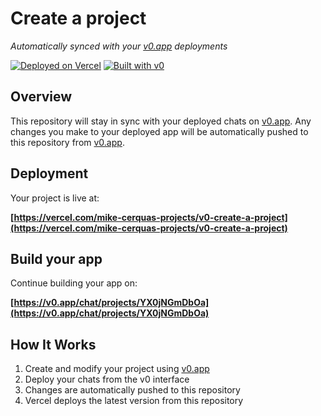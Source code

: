 # Create a project

*Automatically synced with your [v0.app](https://v0.app) deployments*

[![Deployed on Vercel](https://img.shields.io/badge/Deployed%20on-Vercel-black?style=for-the-badge&logo=vercel)](https://vercel.com/mike-cerquas-projects/v0-create-a-project)
[![Built with v0](https://img.shields.io/badge/Built%20with-v0.app-black?style=for-the-badge)](https://v0.app/chat/projects/YX0jNGmDbOa)

## Overview

This repository will stay in sync with your deployed chats on [v0.app](https://v0.app).
Any changes you make to your deployed app will be automatically pushed to this repository from [v0.app](https://v0.app).

## Deployment

Your project is live at:

**[https://vercel.com/mike-cerquas-projects/v0-create-a-project](https://vercel.com/mike-cerquas-projects/v0-create-a-project)**

## Build your app

Continue building your app on:

**[https://v0.app/chat/projects/YX0jNGmDbOa](https://v0.app/chat/projects/YX0jNGmDbOa)**

## How It Works

1. Create and modify your project using [v0.app](https://v0.app)
2. Deploy your chats from the v0 interface
3. Changes are automatically pushed to this repository
4. Vercel deploys the latest version from this repository